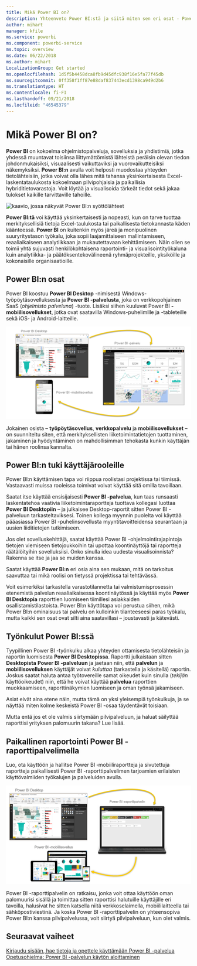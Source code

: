 ```yaml
---
title: Mikä Power BI on?
description: Yhteenveto Power BI:stä ja siitä miten sen eri osat - Power BI Desktop, Power BI -palvelu, Power BI -mobiilisovellus, raporttipalvelin, Power BI Embedded - toimivat yhdessä.
author: mihart
manager: kfile
ms.service: powerbi
ms.component: powerbi-service
ms.topic: overview
ms.date: 06/22/2018
ms.author: mihart
LocalizationGroup: Get started
ms.openlocfilehash: 1d5f5b4458dca8fb9d45dfc938f16e5fa77f45db
ms.sourcegitcommit: 0ff358f1ff87e88daf837443ecd1398ca949d2b6
ms.translationtype: HT
ms.contentlocale: fi-FI
ms.lasthandoff: 09/21/2018
ms.locfileid: "46545379"
---
```

# <a name="what-is-power-bi"></a>Mikä Power BI on?
**Power BI** on kokoelma ohjelmistopalveluja, sovelluksia ja yhdistimiä, jotka yhdessä muuntavat toisiinsa liittymättömistä lähteistä peräisin olevan tiedon johdonmukaisiksi, visuaalisesti vaikuttaviksi ja vuorovaikutteisiksi näkemyksiksi. **Power BI:n** avulla voit helposti muodostaa yhteyden tietolähteisiin, jotka voivat olla lähes mitä tahansa yksinkertaisesta Excel-laskentataulukosta kokoelmaan pilvipohjaisia ja paikallisia hybriditietovarastoja. Voit löytää ja visualisoida tärkeät tiedot sekä jakaa tulokset kaikille tarvittaville tahoille.

![kaavio, jossa näkyvät Power BI:n syöttölähteet](media/power-bi-overview/power-bi-input.png)

**Power BI:tä** voi käyttää yksinkertaisesti ja nopeasti, kun on tarve tuottaa merkityksellisiä tietoja Excel-taulukosta tai paikallisesta tietokannasta käden käänteessä. **Power BI** on kuitenkin myös järeä ja monipuolinen suuryritystason työkalu, joka sopii laajamittaiseen mallintamiseen, reaaliaikaiseen analytiikkaan ja mukautettavaan kehittämiseen. Näin ollen se toimii yhtä sujuvasti henkilökohtaisena raportointi- ja visualisointityökaluna kuin analytiikka- ja päätöksentekovälineenä ryhmäprojekteille, yksiköille ja kokonaisille organisaatioille.

## <a name="the-parts-of-power-bi"></a>Power BI:n osat
Power BI koostuu **Power BI Desktop** -nimisestä Windows-työpöytäsovelluksesta ja **Power BI -palvelusta**, joka on verkkopohjainen SaaS (*ohjelmisto palveluna*) -tuote. Lisäksi siihen kuuluvat Power BI **-mobiilisovellukset**, jotka ovat saatavilla Windows-puhelimille ja -tableteille sekä iOS- ja Android-laitteille.

![Power BI Desktop, palvelu, mobiilisovellus](media/power-bi-overview/power-bi-blocks.png)

Jokainen osista – **työpöytäsovellus**, **verkkopalvelu** ja **mobiilisovellukset** – on suunniteltu siten, että merkityksellisten liiketoimintatietojen tuottaminen, jakaminen ja hyödyntäminen on mahdollisimman tehokasta kunkin käyttäjän tai hänen roolinsa kannalta.

## <a name="how-power-bi-matches-your-role"></a>Power BI:n tuki käyttäjärooleille
Power BI:n käyttämisen tapa voi riippua roolistasi projektissa tai tiimissä. Vastaavasti muissa rooleissa toimivat voivat käyttää sitä omilla tavoillaan.

Saatat itse käyttää ensisijaisesti **Power BI -palvelua**, kun taas runsaasti laskentatehoa vaativia liiketoimintaraportteja tuottava kollegasi luottaa **Power BI Desktopiin** – ja julkaisee Desktop-raportit sitten Power BI -palveluun tarkasteltaviksesi. Toinen kollega myynnin puolelta voi käyttää pääasiassa Power BI -puhelinsovellusta myyntitavoitteidensa seurantaan ja uusien liiditietojen tutkimiseen.

Jos olet sovelluskehittäjä, saatat käyttää Power BI -ohjelmointirajapintoja tietojen viemiseen tietojoukkoihin tai upottaa koontinäyttöjä tai raportteja räätälöityihin sovelluksiisi. Onko sinulla idea uudesta visualisoinnista? Rakenna se itse ja jaa se muiden kanssa.  

Saatat käyttää **Power BI:n** eri osia aina sen mukaan, mitä on tarkoitus saavuttaa tai mikä roolisi on tietyssä projektissa tai tehtävässä.

Voit esimerkiksi tarkastella varastotilannetta tai valmistumisprosessin etenemistä palvelun reaaliaikaisessa koontinäytössä ja käyttää myös **Power BI Desktopia** raporttien luomiseen tiimillesi asiakkaiden osallistamistilastoista. Power BI:n käyttötapa voi perustua siihen, mikä Power BI:n ominaisuus tai palvelu on kulloinkin tilanteeseesi paras työkalu, mutta kaikki sen osat ovat silti aina saatavillasi – joustavasti ja kätevästi.

## <a name="the-flow-of-work-in-power-bi"></a>Työnkulut Power BI:ssä
Tyypillinen Power BI -työnkulku alkaa yhteyden ottamisesta tietolähteisiin ja raportin luomisesta **Power BI Desktopissa**. Raportti julkaistaan sitten **Desktopista** **Power BI -palveluun** ja jaetaan niin, että **palvelun** ja **mobiilisovelluksen** käyttäjät voivat *kuluttaa* (tarkastella ja käsitellä) raportin.
Joskus saatat haluta antaa työtovereille samat oikeudet kuin sinulla (*tekijän* käyttöoikeudet) niin, että he voivat käyttää **palvelua** raporttien muokkaamiseen, raporttinäkymien luomiseen ja oman työnsä jakamiseen.

Asiat eivät aina etene näin, mutta tämä on yksi yleisempiä työnkulkuja, ja se näyttää miten kolme keskeistä Power BI -osaa täydentävät toisiaan.

Mutta entä jos et ole valmis siirtymään pilvipalveluun, ja haluat säilyttää raporttisi yrityksen palomuurin takana?  Lue lisää.

## <a name="on-premises-reporting-with-power-bi-report-server"></a>Paikallinen raportointi Power BI -raporttipalvelimella
Luo, ota käyttöön ja hallitse Power BI ‑mobiiliraportteja ja sivutettuja raportteja paikallisesti Power BI -raporttipalvelimen tarjoamien erilaisten käyttövalmiiden työkalujen ja palveluiden avulla.

![Paikallisen palvelun kaavio](media/power-bi-overview/power-bi-report-server2.png)

Power BI -raporttipalvelin on ratkaisu, jonka voit ottaa käyttöön oman palomuurisi sisällä ja toimittaa sitten raporttisi halutuille käyttäjille eri tavoilla, halusivat he sitten katsella niitä verkkoselaimella, mobiililaitteella tai sähköpostiviestinä. Ja koska Power BI -raporttipalvelin on yhteensopiva Power BI:n kanssa pilvipalvelussa, voit siirtyä pilvipalveluun, kun olet valmis.

## <a name="next-steps"></a>Seuraavat vaiheet
[Kirjaudu sisään, hae tietoja ja opettele käyttämään Power BI -palvelua](consumer/end-user-experience.md)   
[Opetusohjelma: Power BI -palvelun käytön aloittaminen](service-get-started.md)
